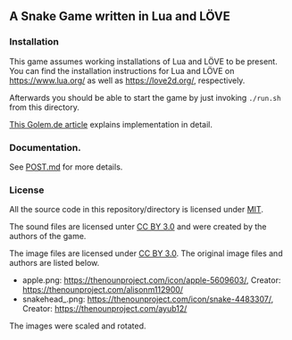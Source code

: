 ## A Snake Game written in Lua and LÖVE

### Installation 

This game assumes working installations of Lua and LÖVE to be present. You can find the installation instructions for Lua and LÖVE on https://www.lua.org/ as well as https://love2d.org/, respectively.

Afterwards you should be able to start the game by just invoking `./run.sh` from this directory.

[This Golem.de article](https://www.golem.de/news/spieleklassiker-snake-programmieren-mit-lua-und-loeve-2305-174483.html?_medium=widget.hp) explains implementation in detail.

### Documentation.

See [POST.md](./POST.md) for more details.

### License 

All the source code in this repository/directory is licensed under [MIT](./LICENSE.md). 

The sound files are licensed unter [CC BY 3.0](https://creativecommons.org/licenses/by/3.0/) and were created by the authors of the game. 

The image files are licensed under [CC BY 3.0](https://creativecommons.org/licenses/by/3.0/). The original image files and authors are listed below.
- apple.png: https://thenounproject.com/icon/apple-5609603/, Creator: https://thenounproject.com/alisonm112900/
- snakehead_<x>.png: https://thenounproject.com/icon/snake-4483307/, Creator: https://thenounproject.com/ayub12/

The images were scaled and rotated.
